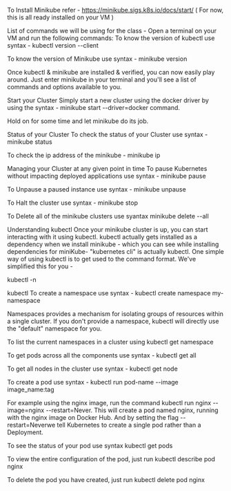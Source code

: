To Install Minikube refer - https://minikube.sigs.k8s.io/docs/start/ ( For now, this is all ready installed on your VM )

List of commands we will be using for the class -
Open a terminal on your VM and run the following commands:
To know the version of kubectl use syntax - kubectl version --client

To know the version of Minikube use syntax - minikube version

Once kubectl & minikube are installed & verified, you can now easily play around.
Just enter minikube in your terminal and you'll see a list of commands and options available to you.

Start your Cluster
Simply start a new cluster using the docker driver by using the syntax - minikube start --driver=docker command.

Hold on for some time and let minikube do its job.

Status of your Cluster
To check the status of your Cluster use syntax - minikube status

To check the ip address of the minikube - minikube ip

Managing your Cluster at any given point in time
To pause Kubernetes without impacting deployed applications use syntax - minikube pause

To Unpause a paused instance use syntax - minikube unpause

To Halt the cluster use syntax - minikube stop

To Delete all of the minikube clusters use syantax minikube delete --all

Understanding kubectl
Once your minikube cluster is up, you can start interacting with it using kubectl. kubectl actually gets installed as a dependency when we install minikube - which you can see while installing dependencies for miniKube- "kubernetes cli" is actually kubectl. One simple way of using kubectl is to get used to the command format. We've simplified this for you -

kubectl <what action do you want to do> <on which resource> -n <your namespace> <other options> <name of the resource>

kubectl
To create a namespace use syntax - kubectl create namespace my-namespace

Namespaces provides a mechanism for isolating groups of resources within a single cluster. If you don't provide a namespace, kubectl will directly use the "default" namespace for you.

To list the current namespaces in a cluster using kubectl get namespace

To get pods across all the components use syntax - kubectl get all

To get all nodes in the cluster use syntax - kubectl get node

To create a pod use syntax - kubectl run pod-name --image image_name:tag

For example using the nginx image, run the command kubectl run nginx --image=nginx --restart=Never. This will create a pod named nginx, running with the nginx image on Docker Hub. And by setting the flag --restart=Neverwe tell Kubernetes to create a single pod rather than a Deployment.

To see the status of your pod use syntax kubectl get pods

To view the entire configuration of the pod, just run kubectl describe pod nginx

To delete the pod you have created, just run kubectl delete pod nginx